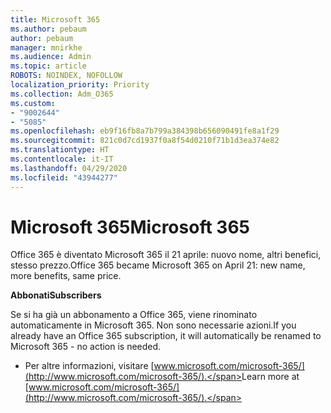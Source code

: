 ```yaml
---
title: Microsoft 365
ms.author: pebaum
author: pebaum
manager: mnirkhe
ms.audience: Admin
ms.topic: article
ROBOTS: NOINDEX, NOFOLLOW
localization_priority: Priority
ms.collection: Adm_O365
ms.custom:
- "9002644"
- "5085"
ms.openlocfilehash: eb9f16fb8a7b799a384398b656090491fe8a1f29
ms.sourcegitcommit: 821c0d7cd1937f0a8f54d0210f71b1d3ea374e82
ms.translationtype: HT
ms.contentlocale: it-IT
ms.lasthandoff: 04/29/2020
ms.locfileid: "43944277"
---
```

# <a name="microsoft-365"></a><span data-ttu-id="9d3a3-102">Microsoft 365</span><span class="sxs-lookup"><span data-stu-id="9d3a3-102">Microsoft 365</span></span>

<span data-ttu-id="9d3a3-103">Office 365 è diventato Microsoft 365 il 21 aprile: nuovo nome, altri benefici, stesso prezzo.</span><span class="sxs-lookup"><span data-stu-id="9d3a3-103">Office 365 became Microsoft 365 on April 21: new name, more benefits, same price.</span></span>

<span data-ttu-id="9d3a3-104">**Abbonati**</span><span class="sxs-lookup"><span data-stu-id="9d3a3-104">**Subscribers**</span></span>

<span data-ttu-id="9d3a3-105">Se si ha già un abbonamento a Office 365, viene rinominato automaticamente in Microsoft 365. Non sono necessarie azioni.</span><span class="sxs-lookup"><span data-stu-id="9d3a3-105">If you already have an Office 365 subscription, it will automatically be renamed to Microsoft 365 - no action is needed.</span></span>

- <span data-ttu-id="9d3a3-106">Per altre informazioni, visitare [www.microsoft.com/microsoft-365/](http://www.microsoft.com/microsoft-365/).</span><span class="sxs-lookup"><span data-stu-id="9d3a3-106">Learn more at [www.microsoft.com/microsoft-365/](http://www.microsoft.com/microsoft-365/).</span></span>
